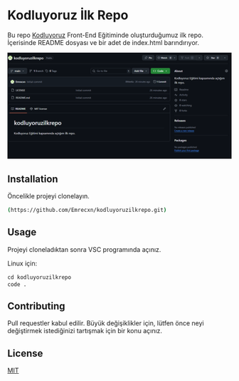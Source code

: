 # Kodluyoruz İlk Repo

Bu repo [Kodluyoruz](https://www.kodluyoruz.org) Front-End Eğitiminde oluşturduğumuz ilk repo. İçerisinde README dosyası ve bir adet de index.html barındırıyor.

![github](images/repo.png)

## Installation

Öncelikle projeyi clonelayın. 
```bash
(https://github.com/Emrecxn/kodluyoruzilkrepo.git)
```

## Usage

Projeyi cloneladıktan sonra VSC programında açınız.

Linux için: 
```linux
cd kodluyoruzilkrepo
code .
```

## Contributing
Pull requestler kabul edilir. Büyük değişiklikler için, lütfen önce neyi değiştirmek istediğinizi tartışmak için bir konu açınız.

## License
[MIT](https://choosealicense.com/licenses/mit/)


